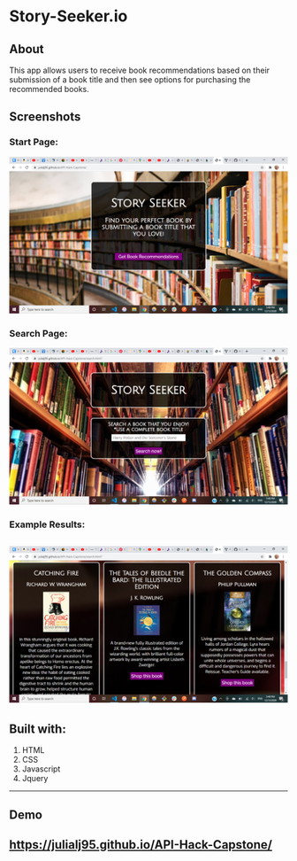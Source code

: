 # Story-Seeker.io
## About
This app allows users to receive book recommendations based on their submission of a book title and then see options for purchasing the recommended books. 
## Screenshots
### Start Page:
![Start Page](/images/start-page.png)
### Search Page:
![Search Page](/images/search-page.png)
### Example Results:
![Example Results](/images/example-results.png)
-------------------
## Built with:
1. HTML
2. CSS
3. Javascript
4. Jquery
-------------------
## Demo
https://julialj95.github.io/API-Hack-Capstone/ 
-------------------
